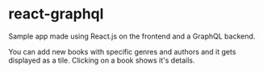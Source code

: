 # react-graphql
Sample app made using React.js on the frontend and a GraphQL backend.

You can add new books with specific genres and authors and it gets displayed as a tile.
Clicking on a book shows it's details.
